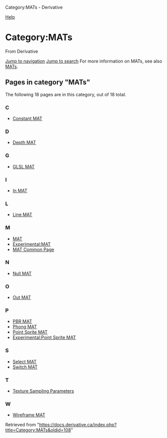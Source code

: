 

Category:MATs - Derivative




[Help](https://www.mediawiki.org/wiki/Special:MyLanguage/Help:Categories)
# Category:MATs
From Derivative

[Jump to navigation](#mw-head)
[Jump to search](#searchInput)
For more information on MATs, see also [MATs](MAT.html "MAT").
## Pages in category "MATs"
The following 18 pages are in this category, out of 18 total.
### C
* [Constant MAT](Constant_MAT.html "Constant MAT")
### D
* [Depth MAT](Depth_MAT.html "Depth MAT")
### G
* [GLSL MAT](GLSL_MAT.html "GLSL MAT")
### I
* [In MAT](https://docs.derivative.ca/In_MAT "In MAT")
### L
* [Line MAT](Line_MAT.html "Line MAT")
### M
* [MAT](MAT.html "MAT")
* [Experimental:MAT](Experimental_MAT.html "Experimental:MAT")
* [MAT Common Page](https://docs.derivative.ca/MAT_Common_Page "MAT Common Page")
### N
* [Null MAT](https://docs.derivative.ca/Null_MAT "Null MAT")
### O
* [Out MAT](https://docs.derivative.ca/Out_MAT "Out MAT")
### P
* [PBR MAT](PBR_MAT.html "PBR MAT")
* [Phong MAT](Phong_MAT.html "Phong MAT")
* [Point Sprite MAT](Point_Sprite_MAT.html "Point Sprite MAT")
* [Experimental:Point Sprite MAT](https://docs.derivative.ca/Experimental:Point_Sprite_MAT "Experimental:Point Sprite MAT")
### S
* [Select MAT](https://docs.derivative.ca/Select_MAT "Select MAT")
* [Switch MAT](https://docs.derivative.ca/Switch_MAT "Switch MAT")
### T
* [Texture Sampling Parameters](Texture_Sampling_Parameters.html "Texture Sampling Parameters")
### W
* [Wireframe MAT](https://docs.derivative.ca/Wireframe_MAT "Wireframe MAT")

Retrieved from "<https://docs.derivative.ca/index.php?title=Category:MATs&oldid=108>"